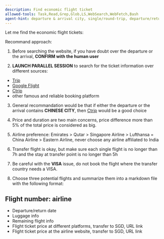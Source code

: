 ```yaml
---
description: Find economic flight ticket
allowed-tools: Task,Read,Grep,Glob,LS,WebSearch,WebFetch,Bash
agent-hint: departure & arrival city, single/round-trip, departure/return date
---
```


Let me find the economic flight tickets:

Recommand approach:
1. Before searching the website, if you have doubt over the departure or the arrival, **CONFIRM with the human user**

2. **LAUNCH PARALLEL SESSION** to search for the ticket information over different sources: 
- [Trip](www.trips.com)
- [Google Flight](www.google.flight.com)
- [Ctrip](www.ctrips.com)
- other famous and reliable booking platform

3. General recommandation would be that if either the departure or the arrival contains **CHINESE CITY**,
then [Ctrip](www.ctrips.com) would be a good choice

4. Price and duration are two main concerns, price difference more than 5% of the total price is considered as big.

5. Airline preference: Emirates > Qutar > Singapore Airline > Lufthansa = China Airline > Eastern Airline,
never choose any airline affiliated to India

4. Transfer flight is okay, but make sure each single flight is no longer than 7h and the stay at transfer point is no longer than 5h

5. Be careful with the **VISA** issue, do not book the flight where the transfer country needs a VISA.

7. Choose three potential flights and summarize them into a markdown file with the following format:
## Flight number: airline
- Departure/return date
- Luggage info
- Remaining flight info
- Flight ticket price at different platforms, transfer to SGD, URL link
- Flight ticket price at the airline website, transfer to SGD, URL link
